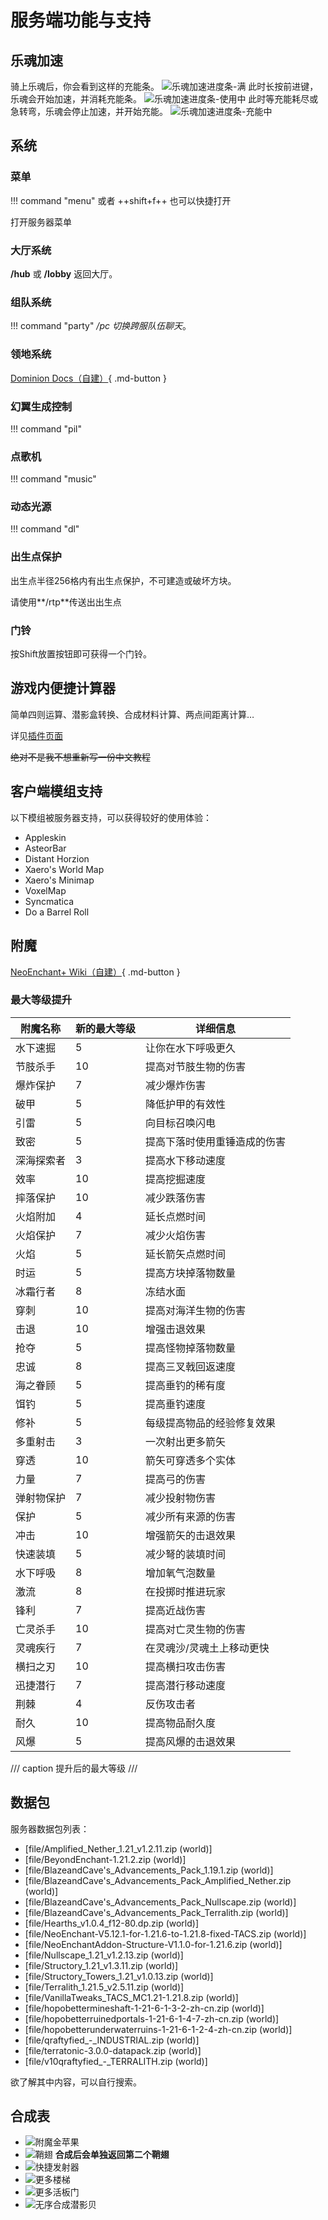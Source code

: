 # 服务端功能与支持

## 乐魂加速

骑上乐魂后，你会看到这样的充能条。
![乐魂加速进度条-满](https://img.fastmirror.net/s/2025/08/27/68af0ab68d49c.png)
此时长按前进键，乐魂会开始加速，并消耗充能条。
![乐魂加速进度条-使用中](https://img.fastmirror.net/s/2025/08/27/68af0ab63c403.png)
此时等充能耗尽或急转弯，乐魂会停止加速，并开始充能。
![乐魂加速进度条-充能中](https://img.fastmirror.net/s/2025/08/27/68af0ab730363.png)

## 系统

### 菜单

!!! command "menu"
    或者 ++shift+f++ 也可以快捷打开

打开服务器菜单

### 大厅系统

**/hub** 或 **/lobby** 返回大厅。

### 组队系统

!!! command "party"
    _/pc 切换跨服队伍聊天_。

### 领地系统

[Dominion Docs（自建）](https://dominion.docs.tacs.top/notes/doc/player/){ .md-button }

### 幻翼生成控制

!!! command "pil"

### 点歌机

!!! command "music"

### 动态光源

!!! command "dl"

### 出生点保护

出生点半径256格内有出生点保护，不可建造或破坏方块。

请使用**/rtp**传送出出生点

### 门铃

按Shift放置按钮即可获得一个门铃。

## 游戏内便捷计算器

简单四则运算、潜影盒转换、合成材料计算、两点间距离计算…

详见[插件页面](https://modrinth.com/project/XoHTb2Ap)

~~绝对不是我不想重新写一份中文教程~~

## 客户端模组支持

以下模组被服务器支持，可以获得较好的使用体验：

* Appleskin
* AsteorBar
* Distant Horzion
* Xaero's World Map
* Xaero's Minimap
* VoxelMap
* Syncmatica
* Do a Barrel Roll

## 附魔

[NeoEnchant+ Wiki（自建）](../neoenchants/enchantment/){ .md-button }

### 最大等级提升

| 附魔名称 | 新的最大等级 | 详细信息 |
| --- | --- | --- |
| 水下速掘 | 5 | 让你在水下呼吸更久 |
| 节肢杀手 | 10 | 提高对节肢生物的伤害 |
| 爆炸保护 | 7 | 减少爆炸伤害 |
| 破甲 | 5 | 降低护甲的有效性 |
| 引雷 | 5 | 向目标召唤闪电 |
| 致密 | 5 | 提高下落时使用重锤造成的伤害|
| 深海探索者 | 3 | 提高水下移动速度 |
| 效率 | 10 | 提高挖掘速度 |
| 摔落保护 | 10 | 减少跌落伤害 |
| 火焰附加 | 4 | 延长点燃时间 |
| 火焰保护 | 7 | 减少火焰伤害 |
| 火焰 | 5 | 延长箭矢点燃时间 |
| 时运 | 5 | 提高方块掉落物数量 |
| 冰霜行者 | 8 | 冻结水面 |
| 穿刺 | 10 | 提高对海洋生物的伤害 |
| 击退 | 10 | 增强击退效果 |
| 抢夺 | 5 | 提高怪物掉落物数量 |
| 忠诚 | 8 | 提高三叉戟回返速度 |
| 海之眷顾 | 5 | 提高垂钓的稀有度 |
| 饵钓 | 5 | 提高垂钓速度 |
| 修补 | 5 | 每级提高物品的经验修复效果 |
| 多重射击 | 3 | 一次射出更多箭矢 |
| 穿透 | 10 | 箭矢可穿透多个实体 |
| 力量 | 7 | 提高弓的伤害 |
| 弹射物保护 | 7 | 减少投射物伤害 |
| 保护 | 5 | 减少所有来源的伤害 |
| 冲击 | 10 | 增强箭矢的击退效果 |
| 快速装填 | 5 | 减少弩的装填时间 |
| 水下呼吸 | 8 | 增加氧气泡数量 |
| 激流 | 8 | 在投掷时推进玩家 |
| 锋利 | 7 | 提高近战伤害 |
| 亡灵杀手 | 10 | 提高对亡灵生物的伤害 |
| 灵魂疾行 | 7 | 在灵魂沙/灵魂土上移动更快 |
| 横扫之刃 | 10 | 提高横扫攻击伤害 |
| 迅捷潜行 | 7 | 提高潜行移动速度 |
| 荆棘 | 4 | 反伤攻击者 |
| 耐久 | 10 | 提高物品耐久度 |
| 风爆 | 5 | 提高风爆的击退效果 |

/// caption
提升后的最大等级
///

## 数据包

服务器数据包列表：

* [file/Amplified_Nether_1.21_v1.2.11.zip (world)]
* [file/BeyondEnchant-1.21.2.zip (world)]
* [file/BlazeandCave's_Advancements_Pack_1.19.1.zip (world)]
* [file/BlazeandCave's_Advancements_Pack_Amplified_Nether.zip (world)]
* [file/BlazeandCave's_Advancements_Pack_Nullscape.zip (world)]
* [file/BlazeandCave's_Advancements_Pack_Terralith.zip (world)]
* [file/Hearths_v1.0.4_f12-80.dp.zip (world)]
* [file/NeoEnchant-V5.12.1-for-1.21.6-to-1.21.8-fixed-TACS.zip (world)]
* [file/NeoEnchantAddon-Structure-V1.1.0-for-1.21.6.zip (world)]
* [file/Nullscape_1.21_v1.2.13.zip (world)]
* [file/Structory_1.21_v1.3.11.zip (world)]
* [file/Structory_Towers_1.21_v1.0.13.zip (world)]
* [file/Terralith_1.21.5_v2.5.11.zip (world)]
* [file/VanillaTweaks_TACS_MC1.21-1.21.8.zip (world)]
* [file/hopobettermineshaft-1-21-6-1-3-2-zh-cn.zip (world)]
* [file/hopobetterruinedportals-1-21-6-1-4-7-zh-cn.zip (world)]
* [file/hopobetterunderwaterruins-1-21-6-1-2-4-zh-cn.zip (world)]
* [file/qraftyfied_-_INDUSTRIAL.zip (world)]
* [file/terratonic-3.0.0-datapack.zip (world)]
* [file/v10qraftyfied_-_TERRALITH.zip (world)]

欲了解其中内容，可以自行搜索。

## 合成表

<div class="grid cards" markdown>

* ![附魔金苹果](../images/craftable_notch_apples.png)
* ![鞘翅](../images/craftable_elytra.png) **合成后会单独返回第二个鞘翅**
* ![快捷发射器](../images/dropper_to_dispenser.png)
* ![更多楼梯](../images/more_stairs.png)
* ![更多活板门](../images/more_trapdoors.png)
* ![无序合成潜影贝](../images/straight_to_shapeless.png)

</div>
